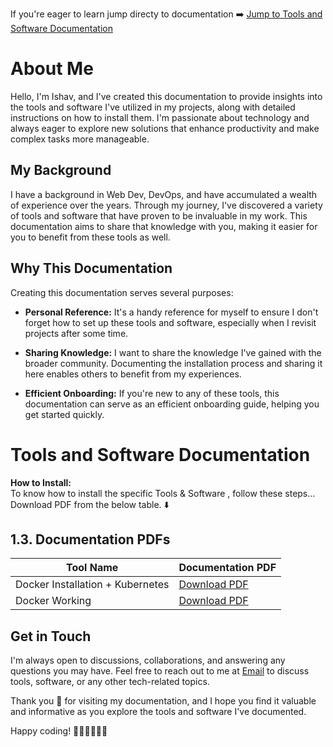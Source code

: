 If you're eager to learn jump directy to documentation ➡️
[Jump to Tools and Software Documentation](#tools-and-software-documentation)
# About Me

Hello, I'm Ishav, and I've created this documentation to provide insights into the tools and software I've utilized in my projects, along with detailed instructions on how to install them. I'm passionate about technology and always eager to explore new solutions that enhance productivity and make complex tasks more manageable.

## My Background

I have a background in Web Dev, DevOps, and have accumulated a wealth of experience over the years. Through my journey, I've discovered a variety of tools and software that have proven to be invaluable in my work. This documentation aims to share that knowledge with you, making it easier for you to benefit from these tools as well.

## Why This Documentation

Creating this documentation serves several purposes:

- **Personal Reference:** It's a handy reference for myself to ensure I don't forget how to set up these tools and software, especially when I revisit projects after some time.

- **Sharing Knowledge:** I want to share the knowledge I've gained with the broader community. Documenting the installation process and sharing it here enables others to benefit from my experiences.

- **Efficient Onboarding:** If you're new to any of these tools, this documentation can serve as an efficient onboarding guide, helping you get started quickly.

# Tools and Software Documentation

**How to Install:** <br>
To know how to install the specific Tools & Software , follow these steps... <br>
Download PDF from the below table. ⬇️

## 1.3. Documentation PDFs

| Tool Name  | Documentation PDF |
| ---------  | ----------------- |
| Docker Installation + Kubernetes| [Download PDF](https://drive.google.com/file/d/1A0weGZdqXYhmdv3okfYBnbUESnsira7W/view?usp=sharing) |
| Docker Working    | [Download PDF](https://drive.google.com/file/d/1CFbNqdkVQL6AkkzMM2f1E3grjTHB31z_/view?usp=sharing) |

## Get in Touch

I'm always open to discussions, collaborations, and answering any questions you may have. Feel free to reach out to me at [Email](mailto:ishavdocsquery@gmail.com)  to discuss tools, software, or any other tech-related topics.

Thank you 🥰 for visiting my documentation, and I hope you find it valuable and informative as you explore the tools and software I've documented.

Happy coding! 🧑🏼‍💻👩🏼‍💻
